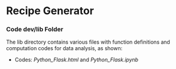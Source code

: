 # Recipe Generator

### Code dev/lib Folder

The lib directory contains various files with function definitions and computation codes for data analysis, as shown: 

+ Codes: *Python_Flask.html* and *Python_Flask.ipynb*

